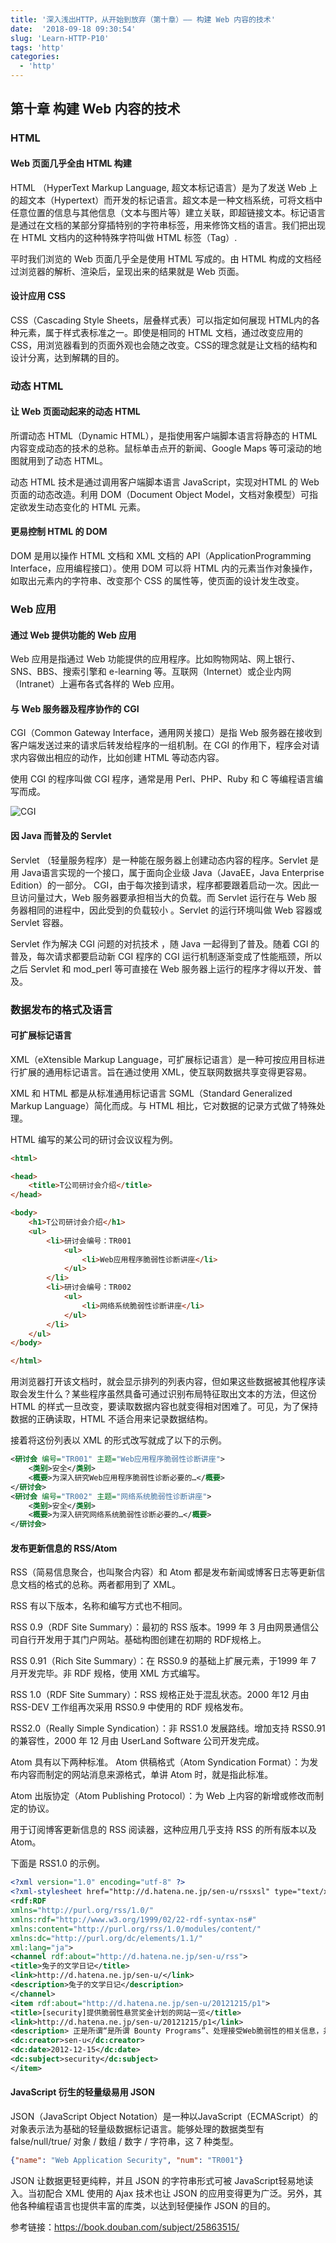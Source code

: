 ```yaml
---
title: '深入浅出HTTP，从开始到放弃（第十章）—— 构建 Web 内容的技术'
date:  '2018-09-18 09:30:54'
slug: 'Learn-HTTP-P10'
tags: 'http'
categories: 
  - 'http'
---
```


## 第十章  构建 Web 内容的技术

### HTML

#### Web 页面几乎全由 HTML 构建

HTML （HyperText Markup Language, 超文本标记语言）是为了发送 Web 上的超文本（Hypertext）而开发的标记语言。超文本是一种文档系统，可将文档中任意位置的信息与其他信息（文本与图片等）建立关联，即超链接文本。标记语言是通过在文档的某部分穿插特别的字符串标签，用来修饰文档的语言。我们把出现在 HTML 文档内的这种特殊字符叫做 HTML 标签（Tag）.

平时我们浏览的 Web 页面几乎全是使用 HTML 写成的。由 HTML 构成的文档经过浏览器的解析、渲染后，呈现出来的结果就是 Web 页面。

#### 设计应用 CSS

CSS（Cascading Style Sheets，层叠样式表）可以指定如何展现 HTML内的各种元素，属于样式表标准之一。即使是相同的 HTML 文档，通过改变应用的 CSS，用浏览器看到的页面外观也会随之改变。CSS的理念就是让文档的结构和设计分离，达到解耦的目的。

### 动态 HTML

#### 让 Web 页面动起来的动态 HTML

所谓动态 HTML（Dynamic HTML），是指使用客户端脚本语言将静态的 HTML 内容变成动态的技术的总称。鼠标单击点开的新闻、Google Maps 等可滚动的地图就用到了动态 HTML。

动态 HTML 技术是通过调用客户端脚本语言 JavaScript，实现对HTML 的 Web 页面的动态改造。利用 DOM（Document Object Model，文档对象模型）可指定欲发生动态变化的 HTML 元素。

#### 更易控制 HTML 的 DOM

DOM 是用以操作 HTML 文档和 XML 文档的 API（ApplicationProgramming Interface，应用编程接口）。使用 DOM 可以将 HTML 内的元素当作对象操作，如取出元素内的字符串、改变那个 CSS 的属性等，使页面的设计发生改变。

### Web 应用

#### 通过 Web 提供功能的 Web 应用

Web 应用是指通过 Web 功能提供的应用程序。比如购物网站、网上银行、SNS、BBS、搜索引擎和 e-learning 等。互联网（Internet）或企业内网（Intranet）上遍布各式各样的 Web 应用。

#### 与 Web 服务器及程序协作的 CGI

CGI（Common Gateway Interface，通用网关接口）是指 Web 服务器在接收到客户端发送过来的请求后转发给程序的一组机制。在 CGI 的作用下，程序会对请求内容做出相应的动作，比如创建 HTML 等动态内容。

使用 CGI 的程序叫做 CGI 程序，通常是用 Perl、PHP、Ruby 和 C 等编程语言编写而成。

![CGI](/images/2018-09-18-read-图解HTTP-Part10-CGI.png)

#### 因 Java 而普及的 Servlet

Servlet （轻量服务程序）是一种能在服务器上创建动态内容的程序。Servlet 是用 Java语言实现的一个接口，属于面向企业级 Java（JavaEE，Java Enterprise Edition）的一部分。 CGI，由于每次接到请求，程序都要跟着启动一次。因此一旦访问量过大，Web 服务器要承担相当大的负载。而 Servlet 运行在与 Web 服务器相同的进程中，因此受到的负载较小 。Servlet 的运行环境叫做 Web 容器或 Servlet 容器。

Servlet 作为解决 CGI 问题的对抗技术 ，随 Java 一起得到了普及。随着 CGI 的普及，每次请求都要启动新 CGI 程序的 CGI 运行机制逐渐变成了性能瓶颈，所以之后 Servlet 和 mod_perl 等可直接在 Web 服务器上运行的程序才得以开发、普及。

### 数据发布的格式及语言

#### 可扩展标记语言

XML（eXtensible Markup Language，可扩展标记语言）是一种可按应用目标进行扩展的通用标记语言。旨在通过使用 XML，使互联网数据共享变得更容易。

XML 和 HTML 都是从标准通用标记语言 SGML（Standard Generalized Markup Language）简化而成。与 HTML 相比，它对数据的记录方式做了特殊处理。

 HTML 编写的某公司的研讨会议议程为例。

```html
<html>

<head>
    <title>T公司研讨会介绍</title>
</head>

<body>
    <h1>T公司研讨会介绍</h1>
    <ul>
        <li>研讨会编号：TR001
            <ul>
                <li>Web应用程序脆弱性诊断讲座</li>
            </ul>
        </li>
        <li>研讨会编号：TR002
            <ul>
                <li>网络系统脆弱性诊断讲座</li>
            </ul>
        </li>
    </ul>
</body>

</html>
```

用浏览器打开该文档时，就会显示排列的列表内容，但如果这些数据被其他程序读取会发生什么？某些程序虽然具备可通过识别布局特征取出文本的方法，但这份 HTML 的样式一旦改变，要读取数据内容也就变得相对困难了。可见，为了保持数据的正确读取，HTML 不适合用来记录数据结构。

接着将这份列表以 XML 的形式改写就成了以下的示例。

```xml
<研讨会 编号="TR001" 主题="Web应用程序脆弱性诊断讲座">
	<类别>安全</类别>
	<概要>为深入研究Web应用程序脆弱性诊断必要的…</概要>
</研讨会>
<研讨会 编号="TR002" 主题="网络系统脆弱性诊断讲座">
	<类别>安全</类别>
	<概要>为深入研究网络系统脆弱性诊断必要的…</概要>
</研讨会>
```

#### 发布更新信息的 RSS/Atom

RSS（简易信息聚合，也叫聚合内容）和 Atom 都是发布新闻或博客日志等更新信息文档的格式的总称。两者都用到了 XML。

RSS 有以下版本，名称和编写方式也不相同。

RSS 0.9（RDF Site Summary）：最初的 RSS 版本。1999 年 3 月由网景通信公司自行开发用于其门户网站。基础构图创建在初期的 RDF规格上。

RSS 0.91（Rich Site Summary）：在 RSS0.9 的基础上扩展元素，于1999 年 7 月开发完毕。非 RDF 规格，使用 XML 方式编写。

RSS 1.0（RDF Site Summary）：RSS 规格正处于混乱状态。2000 年12 月由 RSS-DEV 工作组再次采用 RSS0.9 中使用的 RDF 规格发布。

RSS2.0（Really Simple Syndication）：非 RSS1.0 发展路线。增加支持 RSS0.91 的兼容性，2000 年 12 月由 UserLand Software 公司开发完成。

Atom 具有以下两种标准。
Atom 供稿格式（Atom Syndication Format）：为发布内容而制定的网站消息来源格式，单讲 Atom 时，就是指此标准。

Atom 出版协定（Atom Publishing Protocol）：为 Web 上内容的新增或修改而制定的协议。

用于订阅博客更新信息的 RSS 阅读器，这种应用几乎支持 RSS 的所有版本以及 Atom。

下面是 RSS1.0 的示例。

```xml
<?xml version="1.0" encoding="utf-8" ?>
<?xml-stylesheet href="http://d.hatena.ne.jp/sen-u/rssxsl" type="text/xsl" media="screen"?>
<rdf:RDF
xmlns="http://purl.org/rss/1.0/"
xmlns:rdf="http://www.w3.org/1999/02/22-rdf-syntax-ns#"
xmlns:content="http://purl.org/rss/1.0/modules/content/"
xmlns:dc="http://purl.org/dc/elements/1.1/"
xml:lang="ja">
<channel rdf:about="http://d.hatena.ne.jp/sen-u/rss">
<title>兔子的文学日记</title>
<link>http://d.hatena.ne.jp/sen-u/</link>
<description>兔子的文学日记</description>
</channel>
<item rdf:about="http://d.hatena.ne.jp/sen-u/20121215/p1">
<title>[security]提供脆弱性悬赏奖金计划的网站一览</title>
<link>http://d.hatena.ne.jp/sen-u/20121215/p1</link>
<description> 正是所谓“是所谓 Bounty Programs”、处理接受Web脆弱性的相关信息，并提供奖金的计划 ...</description>
<dc:creator>sen-u</dc:creator>
<dc:date>2012-12-15</dc:date>
<dc:subject>security</dc:subject>
</item>
```

#### JavaScript 衍生的轻量级易用 JSON

JSON（JavaScript Object Notation）是一种以JavaScript（ECMAScript）的对象表示法为基础的轻量级数据标记语言。能够处理的数据类型有 false/null/true/ 对象 / 数组 / 数字 / 字符串，这 7 种类型。

```json
{"name": "Web Application Security", "num": "TR001"}
```

JSON 让数据更轻更纯粹，并且 JSON 的字符串形式可被 JavaScript轻易地读入。当初配合 XML 使用的 Ajax 技术也让 JSON 的应用变得更为广泛。另外，其他各种编程语言也提供丰富的库类，以达到轻便操作 JSON 的目的。

参考链接：https://book.douban.com/subject/25863515/
